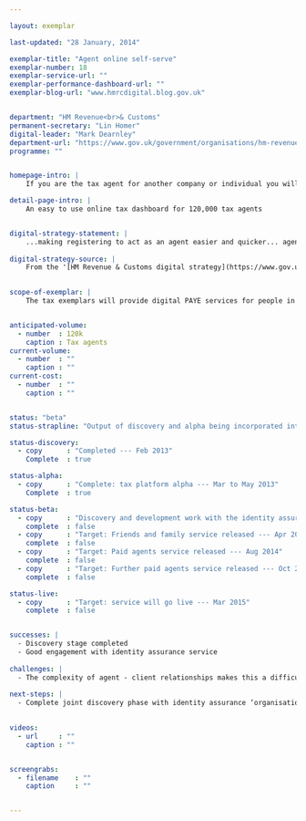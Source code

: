 ```yaml
---

layout: exemplar

last-updated: "28 January, 2014"

exemplar-title: "Agent online self-serve"
exemplar-number: 18
exemplar-service-url: ""
exemplar-performance-dashboard-url: ""
exemplar-blog-url: "www.hmrcdigital.blog.gov.uk"


department: "HM Revenue<br>& Customs"
permanent-secretary: "Lin Homer"
digital-leader: "Mark Dearnley"
department-url: "https://www.gov.uk/government/organisations/hm-revenue-customs"
programme: ""


homepage-intro: |
    If you are the tax agent for another company or individual you will be able to do everything they can with the new digital tax services on their behalf (update details, file returns, etc)

detail-page-intro: |
    An easy to use online tax dashboard for 120,000 tax agents


digital-strategy-statement: |
    ...making registering to act as an agent easier and quicker... agents will have the tools to take more control of their clients’ tax affairs and undertake transactions for them with minimal involvement from HMRC... any new IT services developed for individual customers should be available to agents.
    
digital-strategy-source: |
    From the '[HM Revenue & Customs digital strategy](https://www.gov.uk/government/publications/digital-strategy-december-2012)' --- December 2012
    

scope-of-exemplar: |
    The tax exemplars will provide digital PAYE services for people in employment (benefits in kind), a fully digital self assessment service, improved tools and tax dashboard for small businesses, and a new system for tax agents to use online services. These will be built on a new “digital tax platform” which will over time replace the current HMRC Portal and be the default platform for new customer-facing services. The new tax platform will be fully integrated with the pan-government ID Assurance Programme and with GOV.UK.


anticipated-volume:
  - number  : 120k
    caption : Tax agents
current-volume:
  - number  : ""
    caption : ""
current-cost:
  - number  : ""
    caption : ""


status: "beta"
status-strapline: "Output of discovery and alpha being incorporated into [identity assurance alpha discovery](https://identityassurance.blog.gov.uk/2013/11/28/organisation-and-authority-management/) for people who manage identity on behalf of organisations."

status-discovery:
  - copy      : "Completed --- Feb 2013"
    Complete  : true

status-alpha:
  - copy      : "Complete: tax platform alpha --- Mar to May 2013"
    Complete  : true

status-beta:
  - copy      : "Discovery and development work with the identity assurance (IDA) team --- Dec 2013 to Mar 2014"
    complete  : false
  - copy      : "Target: Friends and family service released --- Apr 2014"
    complete  : false
  - copy      : "Target: Paid agents service released --- Aug 2014"
    complete  : false
  - copy      : "Target: Further paid agents service released --- Oct 2014"
    complete  : false

status-live:
  - copy      : "Target: service will go live --- Mar 2015"
    complete  : false


successes: |
  - Discovery stage completed
  - Good engagement with identity assurance service
  
challenges: |
  - The complexity of agent - client relationships makes this a difficult but very important exemplar to get right
  
next-steps: |
  - Complete joint discovery phase with identity assurance ‘organisations and authority management service’
  

videos:
  - url     : ""
    caption : ""


screengrabs:
  - filename    : ""
    caption     : ""


---
```




